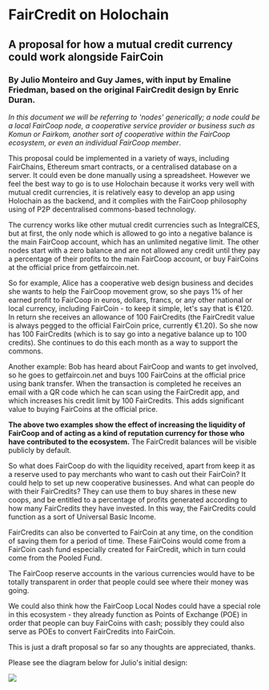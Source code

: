 # FairCredit on Holochain

## A proposal for how a mutual credit currency could work alongside FairCoin

### By Julio Monteiro and Guy James, with input by Emaline Friedman, based on the original FairCredit design by Enric Duran.

*In this document we will be referring to 'nodes' generically; a node could be a local FairCoop node, a cooperative service provider or business such as Komun or Fairkom, another sort of cooperative within the FairCoop ecosystem, or even an individual FairCoop member*.

This proposal could be implemented in a variety of ways, including FairChains, Ethereum smart contracts, or a centralised database on a server. It could even be done manually using a spreadsheet. However we feel the best way to go is to use Holochain because it works very well with mutual credit currencies, it is relatively easy to develop an app using Holochain as the backend, and it complies with the FairCoop philosophy using of P2P decentralised commons-based technology.

The currency works like other mutual credit currencies such as IntegralCES, but at first, the only node which is allowed to go into a negative balance is the main FairCoop account, which has an unlimited negative limit. The other nodes start with a zero balance and are not allowed any credit until they pay a percentage of their profits to the main FairCoop account, or buy FairCoins at the official price from getfaircoin.net.

So for example, Alice has a cooperative web design business and decides she wants to help the FairCoop movement grow, so she pays 1% of her earned profit to FairCoop in euros, dollars, francs, or any other national or local currency, including FairCoin - to keep it simple, let's say that is €120. In return she receives an allowance of 100 FairCredits (the FairCredit value is always pegged to the official FairCoin price, currently €1.20). So she now has 100 FairCredits (which is to say go into a negative balance up to 100 credits). She continues to do this each month as a way to support the commons.

Another example: Bob has heard about FairCoop and wants to get involved, so he goes to getfaircoin.net and buys 100 FairCoins at the official price using bank transfer. When the transaction is completed he receives an email with a QR code which he can scan using the FairCredit app, and which increases his credit limit by 100 FairCredits. This adds significant value to buying FairCoins at the official price.

**The above two examples show the effect of increasing the liquidity of FairCoop and of acting as a kind of reputation currency for those who have contributed to the ecosystem.** The FairCredit balances will be visible publicly by default.

So what does FairCoop do with the liquidity received, apart from keep it as a reserve used to pay merchants who want to cash out their FairCoin? It could help to set up new cooperative businesses. And what can people do with their FairCredits? They can use them to buy shares in these new coops, and be entitled to a percentage of profits generated according to how many FairCredits they have invested. In this way, the FairCredits could function as a sort of Universal Basic Income.

FairCredits can also be converted to FairCoin at any time, on the condition of saving them for a period of time. These FairCoins would come from a FairCoin cash fund especially created for FairCredit, which in turn could come from the Pooled Fund.

The FairCoop reserve accounts in the various currencies would have to be totally transparent in order that people could see where their money was going.

We could also think how the FairCoop Local Nodes could have a special role in this ecosystem - they already function as Points of Exchange (POE) in order that people can buy FairCoins with cash; possibly they could also serve as POEs to convert FairCredits into FairCoin.

This is just a draft proposal so far so any thoughts are appreciated, thanks.

Please see the diagram below for Julio's initial design:

![](https://imgur.com/a/Wwawf1P)






